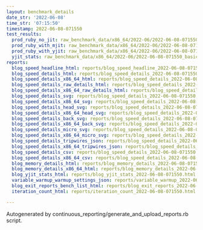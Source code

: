```yaml
---
layout: benchmark_details
date_str: '2022-06-08'
time_str: '07:15:50'
timestamp: 2022-06-08-071550
test_results:
  prod_ruby_no_jit: raw_benchmark_data/x86_64/2022-06/2022-06-08-071550_basic_benchmark_prod_ruby_no_jit.json
  prod_ruby_with_mjit: raw_benchmark_data/x86_64/2022-06/2022-06-08-071550_basic_benchmark_prod_ruby_with_mjit.json
  prod_ruby_with_yjit: raw_benchmark_data/x86_64/2022-06/2022-06-08-071550_basic_benchmark_prod_ruby_with_yjit.json
  yjit_stats: raw_benchmark_data/x86_64/2022-06/2022-06-08-071550_basic_benchmark_yjit_stats.json
reports:
  blog_speed_headline_html: reports/blog_speed_headline_2022-06-08-071550.html
  blog_speed_details_html: reports/blog_speed_details_2022-06-08-071550.html
  blog_speed_details_x86_64_html: reports/blog_speed_details_2022-06-08-071550.x86_64.html
  blog_speed_details_raw_details_html: reports/blog_speed_details_2022-06-08-071550.raw_details.html
  blog_speed_details_x86_64_raw_details_html: reports/blog_speed_details_2022-06-08-071550.x86_64.raw_details.html
  blog_speed_details_svg: reports/blog_speed_details_2022-06-08-071550.svg
  blog_speed_details_x86_64_svg: reports/blog_speed_details_2022-06-08-071550.x86_64.svg
  blog_speed_details_head_svg: reports/blog_speed_details_2022-06-08-071550.head.svg
  blog_speed_details_x86_64_head_svg: reports/blog_speed_details_2022-06-08-071550.x86_64.head.svg
  blog_speed_details_back_svg: reports/blog_speed_details_2022-06-08-071550.back.svg
  blog_speed_details_x86_64_back_svg: reports/blog_speed_details_2022-06-08-071550.x86_64.back.svg
  blog_speed_details_micro_svg: reports/blog_speed_details_2022-06-08-071550.micro.svg
  blog_speed_details_x86_64_micro_svg: reports/blog_speed_details_2022-06-08-071550.x86_64.micro.svg
  blog_speed_details_tripwires_json: reports/blog_speed_details_2022-06-08-071550.tripwires.json
  blog_speed_details_x86_64_tripwires_json: reports/blog_speed_details_2022-06-08-071550.x86_64.tripwires.json
  blog_speed_details_csv: reports/blog_speed_details_2022-06-08-071550.csv
  blog_speed_details_x86_64_csv: reports/blog_speed_details_2022-06-08-071550.x86_64.csv
  blog_memory_details_html: reports/blog_memory_details_2022-06-08-071550.html
  blog_memory_details_x86_64_html: reports/blog_memory_details_2022-06-08-071550.x86_64.html
  blog_yjit_stats_html: reports/blog_yjit_stats_2022-06-08-071550.html
  variable_warmup_warmup_settings_json: reports/variable_warmup_2022-06-08-071550.warmup_settings.json
  blog_exit_reports_bench_list_html: reports/blog_exit_reports_2022-06-08-071550.bench_list.html
  iteration_count_html: reports/iteration_count_2022-06-08-071550.html

---
```

Autogenerated by continuous_reporting/generate_and_upload_reports.rb script.
